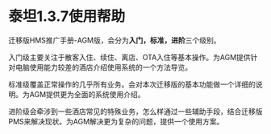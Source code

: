 # 泰坦1.3.7使用帮助

迁移版HMS推广手册-AGM版，会分为**入门，标准，进阶**三个级别。

入门级主要关注于散客入住、续住、离店、OTA入住等基本操作。为AGM提供针对电脑使用能力较差的酒店介绍使用系统的一个方法导览。

标准级覆盖正常操作的几乎所有业务。会对本次迁移版的基本功能做一个详细的说明。为AGM提供更为全面的系统使用介绍。

进阶级会牵涉到一些酒店常见的特殊业务，怎么样通过一些辅助手段，结合迁移版PMS来解决现状。为AGM解决更为复杂的问题，提供一个使用方案。

